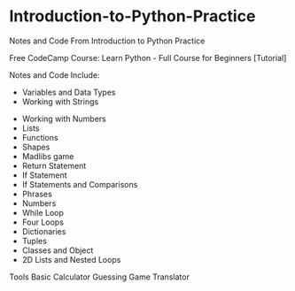 # Introduction-to-Python-Practice
Notes and Code From Introduction to Python Practice 


Free CodeCamp Course: Learn Python - Full Course for Beginners [Tutorial]

Notes and Code Include: 
 * Variables and Data Types
 * Working with Strings
- Working with Numbers
- Lists
- Functions
- Shapes
- Madlibs game
- Return Statement
- If Statement
- If Statements and Comparisons
- Phrases
- Numbers
- While Loop
- Four Loops
- Dictionaries
- Tuples
- Classes and Object
- 2D Lists and Nested Loops
 
Tools
 Basic Calculator
 Guessing Game 
 Translator
 

 


 


